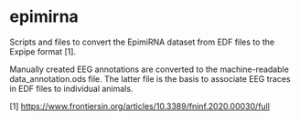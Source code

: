 # epimirna
Scripts and files to convert the EpimiRNA dataset from EDF files to the Expipe format [1].

Manually created EEG annotations are converted to the machine-readable data_annotation.ods file.
The latter file is the basis to associate EEG traces in EDF files to individual animals.

[1] https://www.frontiersin.org/articles/10.3389/fninf.2020.00030/full
